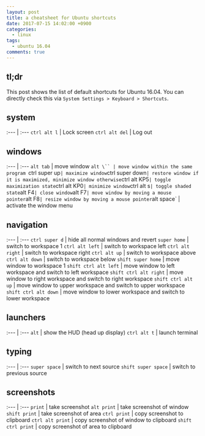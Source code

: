 ```yaml
---
layout: post
title: a cheatsheet for Ubuntu shortcuts
date: 2017-07-15 14:02:00 +0900
categories:
  - linux
tags:
  - ubuntu 16.04
comments: true
---
```


## tl;dr

This post shows the list of default shortcuts for Ubuntu 16.04. You can directly check this via `System Settings > Keyboard > Shortcuts`.

## system

:--- | :---
`ctrl alt l` | Lock screen
`ctrl alt del` | Log out

## windows

:--- | :---
`alt tab` | move window
`alt \`` | move window within the same program
`ctrl super up` | maximize window
`ctrl super down` | restore window if it is maximized, minimize window otherwise
`ctrl alt KP5` | toggle maximization state
`ctrl alt KP0` | minimize window
`ctrl alt s` | toggle shaded state
`alt F4` | close window
`alt F7` | move window by moving a mouse pointer
`alt F8` | resize window by moving a mouse pointer
`alt space` | activate the window menu

## navigation

:--- | :---
`ctrl super d` | hide all normal windows and revert
`super home` | switch to workspace 1
`ctrl alt left` | switch to workspace left
`ctrl alt right` | switch to workspace right
`ctrl alt up` | switch to workspace above
`ctrl alt down` | switch to workspace below
`shift super home` | move window to workspace 1
`shift ctrl alt left` | move window to left workspace and switch to left workspace
`shift ctrl alt right` | move window to right workspace and switch to right workspace
`shift ctrl alt up` | move window to upper workspace and switch to upper workspace
`shift ctrl alt down` | move window to lower workspace and switch to lower workspace

## launchers

:--- | :---
`alt` | show the HUD (head up display)
`ctrl alt t` | launch terminal


## typing

:--- | :---
`super space` | switch to next source
`shift super space` | switch to previous source

## screenshots

:--- | :---
`print` | take screenshot
`alt print` | take screenshot of window
`shift print` | take screenshot of area
`ctrl print` | copy screenshot to clipboard
`ctrl alt print` | copy screenshot of window to clipboard
`shift ctrl print` | copy screenshot of area to clipboard
